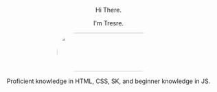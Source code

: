 <p align="center">Hi There.</p>
<p align="center">I'm Tresre.</p>

<p align="center" style="text-align: center; margin: auto; overflow: hidden; width: 240px; height: 90px; border-radius: 500px;"><img width="500px" height="90px" scrolling="no" src="https://lanyard.cnrad.dev/api/225399479790993408?borderRadius=0px&idleMessage=Developing%20Something...&hideStatus=true" title="Discord" frameborder="0"></img></p>

<p align="center">Proficient knowledge in HTML, CSS, SK, and beginner knowledge in JS.</p>
